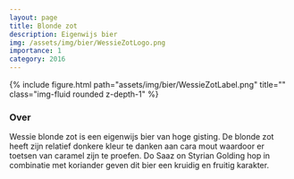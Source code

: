 ```yaml
---
layout: page
title: Blonde zot
description: Eigenwijs bier
img: /assets/img/bier/WessieZotLogo.png
importance: 1
category: 2016
---
```


<div class="row">
    <div class="col-sm mt-3 mt-md-0">
        {% include figure.html path="assets/img/bier/WessieZotLabel.png" title="" class="img-fluid rounded z-depth-1" %}
    </div>
</div>

### Over
Wessie blonde zot is een
eigenwijs bier van hoge gisting.
De blonde zot heeft zijn relatief
donkere kleur te danken aan
cara mout waardoor er toetsen van
caramel zijn te proefen. Do Saaz
on Styrian Golding hop
in combinatie met koriander
geven dit bier een kruidig en
fruitig karakter.







